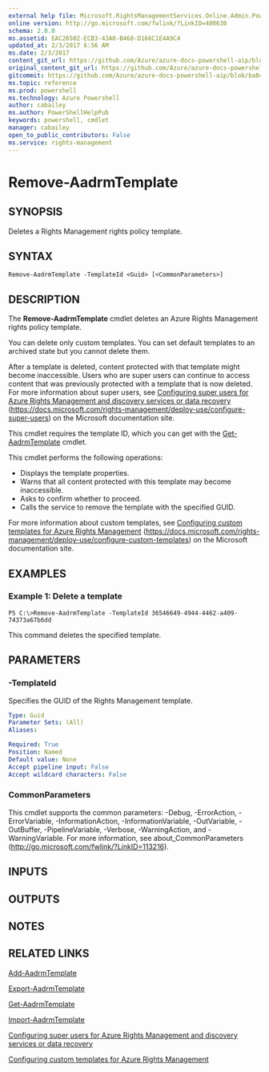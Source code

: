 ```yaml
---
external help file: Microsoft.RightsManagementServices.Online.Admin.PowerShell.dll-Help.xml
online version: http://go.microsoft.com/fwlink/?LinkID=400630
schema: 2.0.0
ms.assetid: EAC26502-ECB3-43A0-B468-D166C1E4A9C4
updated_at: 2/3/2017 6:56 AM
ms.date: 2/3/2017
content_git_url: https://github.com/Azure/azure-docs-powershell-aip/blob/master/Azure%20Information%20Protection/AADRM/vlatest/Remove-AadrmTemplate.md
original_content_git_url: https://github.com/Azure/azure-docs-powershell-aip/blob/master/Azure%20Information%20Protection/AADRM/vlatest/Remove-AadrmTemplate.md
gitcommit: https://github.com/Azure/azure-docs-powershell-aip/blob/ba84639f300e10f61bbcbd7bb31f28d4c37ad7b5/Azure%20Information%20Protection/AADRM/vlatest/Remove-AadrmTemplate.md
ms.topic: reference
ms.prod: powershell
ms.technology: Azure Powershell
author: cabailey
ms.author: PowerShellHelpPub
keywords: powershell, cmdlet
manager: cabailey
open_to_public_contributors: False
ms.service: rights-management
---
```


# Remove-AadrmTemplate

## SYNOPSIS
Deletes a Rights Management rights policy template.

## SYNTAX

```
Remove-AadrmTemplate -TemplateId <Guid> [<CommonParameters>]
```

## DESCRIPTION
The **Remove-AadrmTemplate** cmdlet deletes an Azure Rights Management rights policy template.

You can delete only custom templates. You can set default templates to an archived state but you cannot delete them.

After a template is deleted, content protected with that template might become inaccessible. Users who are super users can continue to access content that was previously protected with a template that is now deleted. For more information about super users, see [Configuring super users for Azure Rights Management and discovery services or data recovery](https://docs.microsoft.com/rights-management/deploy-use/configure-super-users) (https://docs.microsoft.com/rights-management/deploy-use/configure-super-users) on the Microsoft documentation site.

This cmdlet requires the template ID, which you can get with the [Get-AadrmTemplate](./Get-AadrmTemplate.md) cmdlet.

This cmdlet performs the following operations:

- Displays the template properties.
- Warns that all content protected with this template may become inaccessible.
- Asks to confirm whether to proceed.
- Calls the service to remove the template with the specified GUID.

For more information about custom templates, see [Configuring custom templates for Azure Rights Management](https://docs.microsoft.com/rights-management/deploy-use/configure-custom-templates) (https://docs.microsoft.com/rights-management/deploy-use/configure-custom-templates) on the Microsoft documentation site.

## EXAMPLES

### Example 1: Delete a template
```
PS C:\>Remove-AadrmTemplate -TemplateId 36546649-4944-4462-a409-74373a67b6dd
```

This command deletes the specified template.

## PARAMETERS

### -TemplateId
Specifies the GUID of the Rights Management template.

```yaml
Type: Guid
Parameter Sets: (All)
Aliases:

Required: True
Position: Named
Default value: None
Accept pipeline input: False
Accept wildcard characters: False
```

### CommonParameters
This cmdlet supports the common parameters: -Debug, -ErrorAction, -ErrorVariable, -InformationAction, -InformationVariable, -OutVariable, -OutBuffer, -PipelineVariable, -Verbose, -WarningAction, and -WarningVariable. For more information, see about_CommonParameters (http://go.microsoft.com/fwlink/?LinkID=113216).

## INPUTS

## OUTPUTS

## NOTES

## RELATED LINKS

[Add-AadrmTemplate](xref:AADRM/vlatest/Add-AadrmTemplate.md)

[Export-AadrmTemplate](xref:AADRM/vlatest/Export-AadrmTemplate.md)

[Get-AadrmTemplate](xref:AADRM/vlatest/Get-AadrmTemplate.md)

[Import-AadrmTemplate](xref:AADRM/vlatest/Import-AadrmTemplate.md)

[Configuring super users for Azure Rights Management and discovery services or data recovery](https://docs.microsoft.com/rights-management/deploy-use/configure-super-users)

[Configuring custom templates for Azure Rights Management](https://docs.microsoft.com/rights-management/deploy-use/configure-custom-templates)
